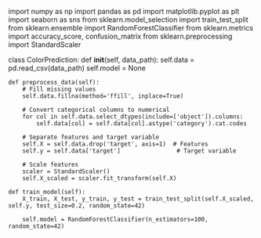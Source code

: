 import numpy as np
import pandas as pd
import matplotlib.pyplot as plt
import seaborn as sns
from sklearn.model_selection import train_test_split
from sklearn.ensemble import RandomForestClassifier
from sklearn.metrics import accuracy_score, confusion_matrix
from sklearn.preprocessing import StandardScaler

class ColorPrediction:
    def __init__(self, data_path):
        self.data = pd.read_csv(data_path)
        self.model = None
    
    def preprocess_data(self):
        # Fill missing values
        self.data.fillna(method='ffill', inplace=True)
        
        # Convert categorical columns to numerical
        for col in self.data.select_dtypes(include=['object']).columns:
            self.data[col] = self.data[col].astype('category').cat.codes

        # Separate features and target variable
        self.X = self.data.drop('target', axis=1)  # Features
        self.y = self.data['target']                # Target variable
        
        # Scale features
        scaler = StandardScaler()
        self.X_scaled = scaler.fit_transform(self.X)
    
    def train_model(self):
        X_train, X_test, y_train, y_test = train_test_split(self.X_scaled, self.y, test_size=0.2, random_state=42)
        
        self.model = RandomForestClassifier(n_estimators=100, random_state=42)
        
